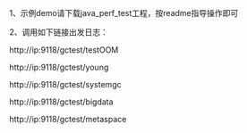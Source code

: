 1、示例demo请下载java_perf_test工程，按readme指导操作即可

2、调用如下链接出发日志：

http://ip:9118/gctest/testOOM

http://ip:9118/gctest/young

http://ip:9118/gctest/systemgc

http://ip:9118/gctest/bigdata

http://ip:9118/gctest/metaspace